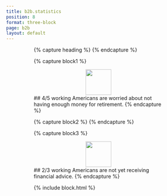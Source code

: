 ```yaml
---
title: b2b.statistics
position: 8
format: three-block
page: b2b
layout: default
---
```


<div style="margin-left:15%;margin-right:15%;">
{% capture heading %}
{% endcapture %}

{% capture block1 %}
<div style="text-align:center"><img style="height:70px;" src="/uploads/4-out-of-5.png"></div>
## 4/5
working Americans are worried about not having enough money for retirement.
{% endcapture %}


{% capture block2 %}
{% endcapture %}

{% capture block3 %}
<div style="text-align:center"><img style="height:70px;" src="/uploads/2-out-of-3.png"></div>
## 2/3 
working Americans are not yet receiving financial advice.
{% endcapture %}

{% include block.html %}
</div>


